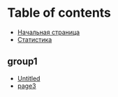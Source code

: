 # Table of contents

* [Начальная страница](README.md)
* [Статистика](topic-statistics.md)

## group1

* [Untitled](group1/untitled.md)
* [page3](group1/page3.md)

